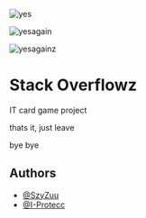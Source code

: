 ![yes](https://img.shields.io/badge/I_like-balls-blue)

![yesagain](https://img.shields.io/badge/Best_Project-2023-green)

![yesagainz](https://img.shields.io/badge/Super-Original-yellow)


# Stack Overflowz

IT card game project

thats it, just leave

bye bye



## Authors

- [@SzyZuu](https://www.github.com/SzyZuu)
- [@I-Protecc](https://www.github.com/I-Protecc)

